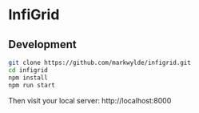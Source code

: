 # InfiGrid

## Development
```bash
git clone https://github.com/markwylde/infigrid.git
cd infigrid
npm install
npm run start
```

Then visit your local server:
http://localhost:8000
